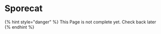 # Sporecat

{% hint style="danger" %}
This Page is not complete yet. Check back later
{% endhint %}

